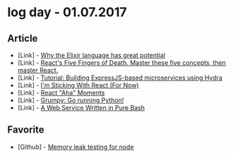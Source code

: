 # log day - 01.07.2017

## Article

- \[Link\] - [Why the Elixir language has great potential](http://adrian-philipp.com/post/why-elixir-has-great-potential)
- \[Link\] - [React's Five Fingers of Death. Master these five concepts, then master React.](https://medium.freecodecamp.com/the-5-things-you-need-to-know-to-understand-react-a1dbd5d114a3#.56s0q0ek7)
- \[Link\] - [Tutorial: Building ExpressJS-based microservices using Hydra](https://community.risingstack.com/tutorial-building-expressjs-based-microservices-using-hydra/)
- \[Link\] - [I'm Sticking With React (For Now)](https://hackernoon.com/im-sticking-with-react-for-now-47b792be555d#.jyr3legp1)
- \[Link\] - [React "Aha" Moments](https://medium.freecodecamp.com/react-aha-moments-4b92bd36cc4e#.y1mp7shsb)
- \[Link\] - [Grumpy: Go running Python!](https://opensource.googleblog.com/2017/01/grumpy-go-running-python.html)
- \[Link\] - [A Web Service Written in Pure Bash](https://hackernoon.com/a-web-service-written-in-pure-bash-2af847902df1#.7voenblle)


## Favorite

- \[Github\] - [Memory leak testing for node](https://github.com/andywer/leakage)
